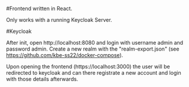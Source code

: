 #Frontend written in React.

Only works with a running Keycloak Server.


#Keycloak

After init, open http://localhost:8080 and login with username admin and password admin. Create a new realm with the "realm-export.json" (see https://github.com/kbe-ss22/docker-compose).

Upon opening the frontend (https://localhost:3000) the user will be redirected to keycloak and can there registrate a new account and login with those details afterwards.
